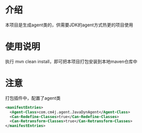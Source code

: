 # 介绍

本项目是生成agent类的，供需要JDK的agent方式热更的项目使用

# 使用说明

执行 mvn clean install，即可把本项目打包安装到本地maven仓库中

# 注意

打包插件中，配置了agent类

```xml
<manifestEntries>
  <Agent-Class>com.cm4j.agent.JavaDynAgent</Agent-Class>
  <Can-Redefine-Classes>true</Can-Redefine-Classes>
  <Can-Retransform-Classes>true</Can-Retransform-Classes>
</manifestEntries>
```

